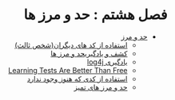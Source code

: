 <div dir="rtl">

# فصل هشتم : حد و مرز ها

* [حد و مرز](8_Boundaries.md#حد-و-مرز)
  * [استفاده از کد های دیگران(شخص ثالث)](8_Boundaries.md#%D8%A7%D8%B3%D8%AA%D9%81%D8%A7%D8%AF%D9%87-%D8%A7%D8%B2-%DA%A9%D8%AF-%D9%87%D8%A7%DB%8C-%D8%AF%DB%8C%DA%AF%D8%B1%D8%A7%D9%86%D8%B4%D8%AE%D8%B5-%D8%AB%D8%A7%D9%84%D8%AB)
  * [کشف و یادگیریحد و مرز ها](8_Boundaries.md#کشف-و-یادگیری-حد-و-مرز-ها)
  * [یادگیری log4j](8_Boundaries.md#یادگیری-log4j)
  * [Learning Tests Are Better Than Free](8_Boundaries.md#Learning-Tests-Are-Better-Than-Free)
  * [استفاده از کدی که هنوز وجود ندارد](8_Boundaries.md#استفاده-از-کدی-که-هنوز-وجود-ندارد)
  * [حد و مرز های تمیز](8_Boundaries.md#%D8%AD%D8%AF-%D9%88-%D9%85%D8%B1%D8%B2-%D9%87%D8%A7%DB%8C-%D8%AA%D9%85%DB%8C%D8%B2)
</div>